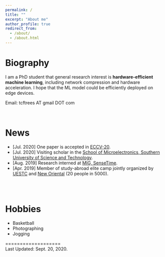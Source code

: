 ```yaml
---
permalink: /
title: ""
excerpt: "About me"
author_profile: true
redirect_from: 
  - /about/
  - /about.html
---
```


<!-- <img src="../images/cftao.jpg" width="300" height="200"/> -->


# Biography
I am a PhD student that general research interest is __hardware-efficient machine learning__, including network compression and hardware acceleration. I hope that the ML model could be efficiently deployed on edge devices.


Email: tcftrees AT gmail DOT com 
&nbsp;&nbsp;&nbsp;&nbsp;

<!-- [Univerisity of Hong Kong (HKU)](https://www.hku.hk/), supervised by [Prof. Ngai Wong](https://www.eee.hku.hk/~nwong/) and [Prof. Ping Luo](http://luoping.me/). 
I received my B.S. in the [Yingcai Honors College](http://www.yingcai.uestc.edu.cn/), [University of Electronic Science and Technology of China (UESTC)](https://www.uestc.edu.cn/). I worked closely with [Prof. Lixin Duan](http://lxduan.info/) at that time. -->

<br>



# News
* [Jul. 2020] One paper is accepted in [ECCV-20](https://eccv2020.eu/).
* [Jul. 2020] Visiting scholar in the [School of Microelectronics, Southern University of Science and Technology](https://sme.sustech.edu.cn/).
* [Aug. 2019] Research interned at [MIG, SenseTime](https://www.sensetime.com/en/).
* [Apr. 2019] Member of study-abroad elite camp jointly organized by [UESTC](https://www.uestc.edu.cn/) and [New Oriental](http://www.neworiental.org/english/) (20 people in 5000).

 
 
<br>

<!-- # Services
  Teaching Assistant on ENGG1330 Computer programming I 
<br>  -->

<!-- 

<!-- # Skills
Programming: C++/C, Python  <br>
Languages: Chinese (native); English (fluent), IELTS: 7.5, GRE: 321+3   <br> -->

<br>

# Hobbies
- Basketball
- Photographing
- Jogging


===================  
Last Updated: Sept. 20, 2020. 

<br>
<br>
<br>

